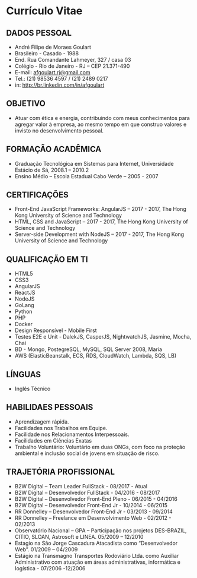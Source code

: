 # Currículo Vitae #

## DADOS PESSOAL ##
 * André Filipe de Moraes Goulart
 * Brasileiro - Casado - 1988
 * End. Rua Comandante Lahmeyer, 327 / casa 03
 * Colégio - Rio de Janeiro - RJ – CEP 21.371-490
 * E-mail: afgoulart.rj@gmail.com
 * Tel.: (21) 98536 4597 / (21) 2489 0217
 * in: http://br.linkedin.com/in/afgoulart

## OBJETIVO ##
 * Atuar com ética e energia, contribuindo com meus conhecimentos para agregar valor à empresa, ao mesmo tempo em que construo valores e invisto no desenvolvimento pessoal.

## FORMAÇÃO ACADÊMICA ##
 * Graduação Tecnológica em Sistemas para Internet, Universidade Estácio de Sá, 2008.1 – 2010.2
 * Ensino Médio – Escola Estadual Cabo Verde – 2005 - 2007

## CERTIFICAÇÕES ##
 * Front-End JavaScript Frameworks: AngularJS – 2017 - 2017, The Hong Kong University of Science and Technology
 * HTML, CSS and JavaScript – 2017 - 2017, The Hong Kong University of Science and Technology
 * Server-side Development with NodeJS – 2017 - 2017, The Hong Kong University of Science and Technology

## QUALIFICAÇÃO EM TI ##
  * HTML5
  * CSS3
  * AngularJS
  * ReactJS
  * NodeJS
  * GoLang
  * Python
  * PHP
  * Docker
  * Design Responsível - Mobile First
  * Testes E2E e Unit - DalekJS, CasperJS, NightwatchJS, Jasmine, Mocha, Chai
  * BD - Mongo, PostegreSQL, MySQL, SQL Server 2008, Maria
  * AWS (ElasticBeanstalk, ECS, RDS, CloudWatch, Lambda, SQS, LB)

## LÍNGUAS ##
 * Inglês Técnico

## HABILIDAES PESSOAIS ##
 * Aprendizagem rápida.
 * Facilidades nos Trabalhos em Equipe.
 * Facilidade nos Relacionamentos Interpessoais.
 * Facilidades em Ciências Exatas
 * Trabalho Voluntário: Voluntário em duas ONGs, com foco na proteção ambiental e inclusão social de jovens em situação de risco.

## TRAJETÓRIA PROFISSIONAL ##
 * B2W Digital – Team Leader FullStack - 08/2017 - Atual
 * B2W Digital – Desenvolvedor FullStack - 04/2016 - 08/2017
 * B2W Digital – Desenvolvedor Front-End Pleno - 06/2015 - 04/2016
 * B2W Digital – Desenvolvedor Front-End Jr - 10/2014 - 06/2015
 * RR Donnelley – Desenvolvedor Front-End Jr - 03/2013 - 09/2014
 * RR Donnelley – Freelance em Desenvolvimento Web - 02/2012 - 02/2013
 * Observatório Nacional – GPA – Participação nos projetos DES-BRAZIL, CITIO, SLOAN, Astrosoft e LINEA. 05/2009 – 12/2010
 * Estagio na São Jorge Cascadura Atacadista como “Desenvolvedor Web”. 01/2009 – 04/2009
 * Estágio na Transmagno Transportes Rodoviário Ltda. como Auxiliar Administrativo com atuação em áreas administrativas, informática e logística - 07/2006 -12/2006
